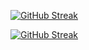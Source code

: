 [![GitHub Streak](https://streak-stats.demolab.com/?user=Anushka-engg)](https://git.io/streak-stats)

[![GitHub Streak](https://streak-stats.demolab.com?user=Anushka-engg&theme=tokyonight)](https://git.io/streak-stats)

<!---
Anushka-engg/Anushka-engg is a ✨ special ✨ repository because its `README.md` (this file) appears on your GitHub profile.
You can click the Preview link to take a look at your changes.
--->
